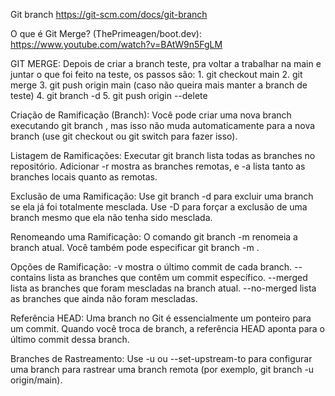 Git branch
https://git-scm.com/docs/git-branch

O que é Git Merge? (ThePrimeagen/boot.dev):
    https://www.youtube.com/watch?v=BAtW9n5FgLM
    
GIT MERGE:
    Depois de criar a branch teste, pra voltar a trabalhar na main e juntar o que foi feito na teste, os passos são:
    1. git checkout main
    2. git merge <nome-da-branch-de-teste>
    3. git push origin main
    (caso não queira mais manter a branch de teste)
    4. git branch -d <nome-da-branch-de-teste>
    5. git push origin --delete <nome-da-branch-de-teste>


Criação de Ramificação (Branch):
    Você pode criar uma nova branch executando git branch <nome-da-branch>, mas isso não muda automaticamente para a nova branch (use git checkout ou git switch para fazer isso).

Listagem de Ramificações:
    Executar git branch lista todas as branches no repositório.
    Adicionar -r mostra as branches remotas, e -a lista tanto as branches locais quanto as remotas.

Exclusão de uma Ramificação:
    Use git branch -d <nome-da-branch> para excluir uma branch se ela já foi totalmente mesclada.
    Use -D para forçar a exclusão de uma branch mesmo que ela não tenha sido mesclada.

Renomeando uma Ramificação:
    O comando git branch -m <novo-nome-da-branch> renomeia a branch atual.
    Você também pode especificar git branch -m <nome-antigo> <nome-novo>.

Opções de Ramificação:
    -v mostra o último commit de cada branch.
    --contains <commit> lista as branches que contêm um commit específico.
    --merged lista as branches que foram mescladas na branch atual.
    --no-merged lista as branches que ainda não foram mescladas.

Referência HEAD:
    Uma branch no Git é essencialmente um ponteiro para um commit. Quando você troca de branch, a referência HEAD aponta para o último commit dessa branch.

Branches de Rastreamento:
    Use -u ou --set-upstream-to para configurar uma branch para rastrear uma branch remota (por exemplo, git branch -u origin/main).